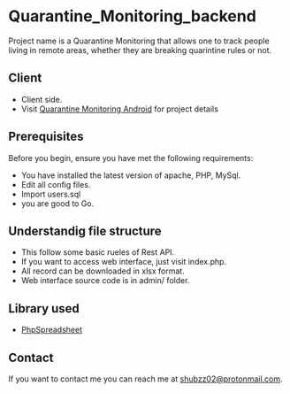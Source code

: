 # Quarantine_Monitoring_backend


Project name is a Quarantine Monitoring that allows one to track people living in remote areas, whether they are breaking quarintine rules or not.

## Client 
* Client side.
* Visit [Quarantine Monitoring Android](https://github.com/Shubzz-02/Quarantine_Monitoring_Android) for project details


## Prerequisites

Before you begin, ensure you have met the following requirements:
* You have installed the latest version of apache, PHP, MySql.
* Edit all config files.
* Import users.sql 
* you are good to Go.

## Understandig file structure
* This follow some basic rueles of Rest API.
* If you want to access web interface, just visit index.php.
* All record can be downloaded in xlsx format.
* Web interface source code is in admin/ folder.

## Library used
* [PhpSpreadsheet](https://github.com/PHPOffice/PhpSpreadsheet)

## Contact

If you want to contact me you can reach me at <shubzz02@protonmail.com>.

